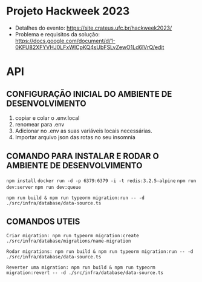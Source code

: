 # Projeto Hackweek 2023

- Detalhes do evento: https://site.crateus.ufc.br/hackweek2023/
- Problema e requisitos da solução: https://docs.google.com/document/d/1-0KFU82XFYVHJ0LFxWICpKQ4sUbFSLvZewO1Ld6lVrQ/edit

# API
## CONFIGURAÇÃO INICIAL DO AMBIENTE DE DESENVOLVIMENTO

1) copiar e colar o .env.local
2) renomear para .env
3) Adicionar no .env as suas variáveis locais necessárias.
4) Importar arquivo json das rotas no seu insomnia

## COMANDO PARA INSTALAR E RODAR O AMBIENTE DE DESENVOLVIMENTO

```npm install```
```docker run -d -p 6379:6379 -i -t redis:3.2.5-alpine```
```npm run dev:server```
```npm run dev:queue```

```npm run build & npm run typeorm migration:run -- -d ./src/infra/database/data-source.ts```

## COMANDOS UTEIS 

```Criar migration: npm run typeorm migration:create ./src/infra/database/migrations/name-migration```

```Rodar migrations: npm run build & npm run typeorm migration:run -- -d ./src/infra/database/data-source.ts```

```Reverter uma migration: npm run build & npm run typeorm migration:revert -- -d ./src/infra/database/data-source.ts```
